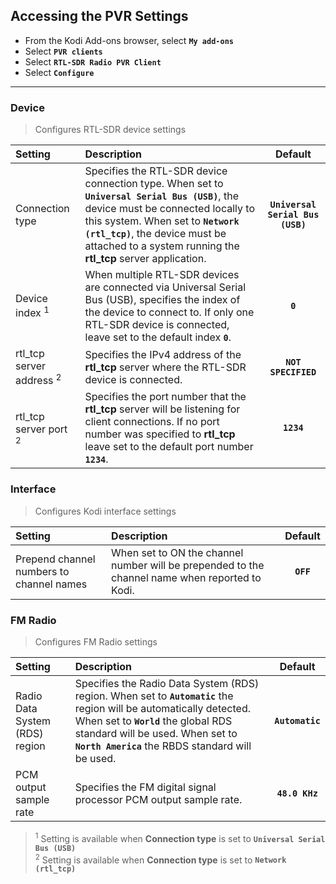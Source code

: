 ## Accessing the PVR Settings
* From the Kodi Add-ons browser, select __`My add-ons`__
* Select __`PVR clients`__
* Select __`RTL-SDR Radio PVR Client`__
* Select __`Configure`__

***
### Device
> Configures RTL-SDR device settings   
   
| Setting | Description | Default |
| :-- | :-- | :--: |
| Connection type | Specifies the RTL-SDR device connection type. When set to __`Universal Serial Bus (USB)`__, the device must be connected locally to this system. When set to __`Network (rtl_tcp)`__, the device must be attached to a system running the __rtl_tcp__ server application. | __`Universal Serial Bus (USB)`__ |
| Device index <sup>1</sup> | When multiple RTL-SDR devices are connected via Universal Serial Bus (USB), specifies the index of the device to connect to. If only one RTL-SDR device is connected, leave set to the default index __`0`__. | __`0`__ |
| rtl_tcp server address <sup>2</sup> | Specifies the IPv4 address of the __rtl_tcp__ server where the RTL-SDR device is connected. | __`NOT SPECIFIED`__ |
| rtl_tcp server port <sup>2</sup> | Specifies the port number that the __rtl_tcp__ server will be listening for client connections. If no port number was specified to __rtl_tcp__ leave set to the default port number __`1234`__. | __`1234`__ |
   
### Interface
> Configures Kodi interface settings   
   
| Setting | Description | Default |
| :-- | :-- | :--: |
| Prepend channel numbers to channel names | When set to ON the channel number will be prepended to the channel name when reported to Kodi. | __`OFF`__ |
   
### FM Radio
> Configures FM Radio settings   
   
| Setting | Description | Default |
| :-- | :-- | :--: |
| Radio Data System (RDS) region | Specifies the Radio Data System (RDS) region. When set to __`Automatic`__ the region will be automatically detected. When set to __`World`__ the global RDS standard will be used. When set to __`North America`__ the RBDS standard will be used. | __`Automatic`__ |
| PCM output sample rate | Specifies the FM digital signal processor PCM output sample rate. | __`48.0 KHz`__ |
   
> <sup>1</sup> Setting is available when __Connection type__ is set to __`Universal Serial Bus (USB)`__   
> <sup>2</sup> Setting is available when __Connection type__ is set to __`Network (rtl_tcp)`__   
